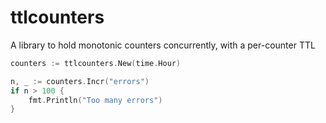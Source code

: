 # ttlcounters
A library to hold monotonic counters concurrently, with a per-counter TTL


``` go
counters := ttlcounters.New(time.Hour)

n, _ := counters.Incr("errors")
if n > 100 {
    fmt.Println("Too many errors")
}
```
